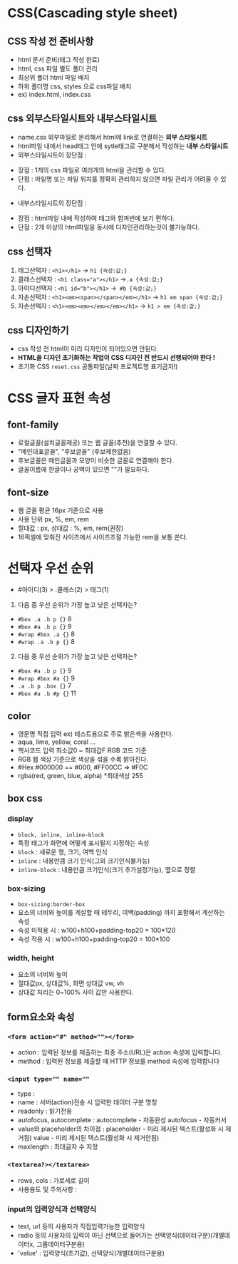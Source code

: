 # CSS(Cascading style sheet)
## CSS 작성 전 준비사항
* html 문서 준비(태그 작성 완료)
* html, css 파일 별도 폴더 관리
* 최상위 폴더 html 파일 배치
* 하위 폴더명 css, styles 으로 css파일 배치
* ex) index.html, index.css
## css 외부스타일시트와 내부스타일시트
* name.css 외부파일로 분리해서 html에 link로 연결하는 **외부 스타일시트**
* html파일 내에서 head태그 안에 sytle태그로 구분해서 작성하는 **내부 스타일시트**
* 외부스타일시트이 장단점 : 
- 장점 : 1개의 css 파일로 여러개의 html을 관리할 수 있다.
- 단점 : 파일명 또는 파일 위치를 정확히 관리하지 않으면 파일 관리가 어려울 수 있다.
* 내부스타일시트의 장단점 :
- 장점 : html파일 내에 작성하여 태그와 함꺼번에 보기 편하다. 
- 단점 : 2개 이상의 html파일을 동시에 디자인관리하는것이 불가능하다.
## css 선택자 
1. 태그선택자 : `<h1></h1>` -> `h1 {속성:값;}`
2. 클래스선택자 : `<h1 class="a"></h1>` ->`.a {속성:값;}`
2. 아이디선택자 : `<h1 id="b"></h1>` ->` #b {속성:값;}`
4. 자손선택자 : `<h1><em><span></span></em></h1>` -> `h1 em span {속성:값;}`
4. 자손선택자 : `<h1><em><em></em></em></h1>` -> `h1 > em {속성:값;}`
## css 디자인하기
* css 작성 전 html이 미리 디자인이 되어있으면 안된다. 
* **HTML을 디자인 초기화하는 작업이 CSS 디자인 전 반드시 선행되어야 한다 !**
* 초기화 CSS `reset.css` 공통파일(날짜 프로젝트명 표기금지!)
# CSS 글자 표현 속성
## font-family 
* 로컬글꼴(설치글꼴제공) 또는 웹 글꼴(추천)을 연결할 수 있다. 
* "메인대표글꼴", "후보글꼴" (후보제한없음)
* 후보글꼴은 메인글꼴과 모양이 비슷한 글꼴로 연결해야 한다. 
* 글꼴이름에 한글이나 공백이 있으면 ""가 필요하다. 
## font-size
* 웹 글꼴 평균 16px 기준으로 사용 
* 사용 단위 px, %, em, rem 
* 절대값 : px, 상대값 : %, em, rem(권장)
* 16픽셀에 맞춰진 사이즈에서 사이즈조절 가능한 rem을 보통 쓴다. 
# 선택자 우선 순위
* #아이디(3) > .클래스(2) > 태그(1)
1. 다음 중 우선 순위가 가장 높고 낮은 선택자는?
* `#box .a .b p {}` 8
* `#box #a .b p {}` 9
* `#wrap #box .a {}` 8
* `#wrap .a .b p {}` 8
2. 다음 중 우선 순위가 가장 높고 낮은 선택자는?
* `#box #a .b p {}` 9
* `#wrap #box #a {}` 9
* `.a .b p .box {}` 7
* `#box #a .b #p {}` 11
## color 
* 영문명 직접 입력 ex) 테스트용으로 주로 밝은색을 사용한다. 
* aqua, lime, yellow, coral ... 
* 헥사코드 입력 최소값0 ~ 최대갑F RGB 코드 기준
* RGB 웹 색상 기준으로 색상을 섞을 수록 밝아진다.
* #Hex #000000 == #000, #FF00CC => #F0C
* rgba(red, green, blue, alpha) *최대색상 255
## box css
### display
* `block, inline, inline-block`
* 특정 태그가 화면에 어떻게 표시될지 지정하는 속성
* `block` : 새로운 행, 크기, 여백 인식
* `inline` : 내용만큼 크기 인식(그외 크기인식불가능)
* `inline-block` : 내용만큼 크기인식(크기 추가설정가능), 옆으로 정렬
### box-sizing
* `box-sizing:border-box`
* 요소의 너비와 높이를 계살할 때 테두리, 여백(padding) 까지 포함해서 계산하는 속성
* 속성 미적용 시 : w100+h100+padding-top20 = 100*120 
* 속성 적용 시 : w100+h100+padding-top20 = 100*100 
### width, height
* 요소의 너비와 높이
* 절대값px, 상대값%, 화면 상대값 vw, vh
* 상대값 처리는 0~100% 사이 값만 사용한다. 
## form요소와 속성
### `<form action="#" method=""></form>`
* action : 입력된 정보를 제출하는 최종 주소(URL)은 action 속성에 입력합니다.
* method : 입력된 정보를 제출할 때 HTTP 정보를 method 속성에 입력합니다
### `<input type="" name=""`
* type :
* name : 서버(action)전송 시 입력한 데이터 구분 명칭
* readonly : 읽기전용
* autofocus, autocomplete : autocomplete - 자동완성
autofocus - 자동커서
* value와 placeholder의 차이점 : 
placeholder - 미리 제시된 텍스트(활성화 시 제거됨)
value - 미리 제시된 텍스트(활성화 시 제거안됨)
* maxlength : 최대글자 수 지정
### `<textarea?></textarea>`
* rows, cols : 가로세로 길이 
* 사용용도 및 주의사항 :
### input의 입력양식과 선택양식
* text, url 등의 사용자가 직접입력가능한 입력양식
* radio 등의 사용자의 입력이 아닌 선택으로 들어가는 선택양식(데이터구분)(개별데이터x, 그룹데이터구분용)
* 'value' : 입력양식(초기값), 선택양식(개별데이터구분용)